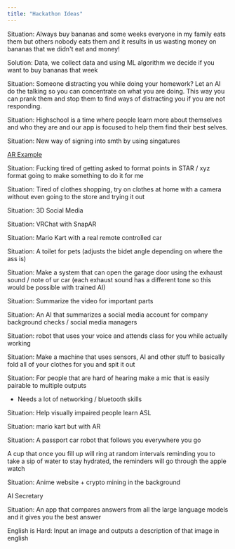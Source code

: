 ```yaml
---
title: "Hackathon Ideas"
---
```

Situation: Always buy bananas and some weeks everyone in my family eats them but others nobody eats them and it results in us wasting money on bananas that we didn't eat and money!

Solution: Data, we collect data and using ML algorithm we decide if you want to buy bananas that week

Situation: Someone distracting you while doing your homework? Let an AI do the talking so you can concentrate on what you are doing. This way you can prank them and stop them to find ways of distracting you if you are not responding. 

Situation: Highschool is a time where people learn more about themselves and who they are and our app is focused to help them find their best selves. 

Situation: New way of signing into smth by using singatures
 
[AR Example](https://www.linkedin.com/feed/update/urn:li:activity:7006230691650617345/?updateEntityUrn=urn%3Ali%3Afs_feedUpdate%3A%28V2%2Curn%3Ali%3Aactivity%3A7006230691650617345%29)

Situation: Fucking tired of getting asked to format points in STAR / xyz format going to make something to do it for me

Situation: Tired of clothes shopping, try on clothes at home with a camera without even going to the store and trying it out

Situation: 3D Social Media

Situation: VRChat with SnapAR

Situation: Mario Kart with a real remote controlled car

Situation: A toilet for pets (adjusts the bidet angle depending on where the ass is)

Situation: Make a system that can open the garage door using the exhaust sound / note of ur car (each exhaust sound has a different tone so this would be possible with trained AI)

Situation: Summarize the video for important parts

Situation: An AI that summarizes a social media account for company background checks / social media managers

Situation: robot that uses your voice and attends class for you while actually working

Situation: Make a machine that uses sensors, AI and other stuff to basically fold all of your clothes for you and spit it out

Situation: For people that are hard of hearing make a mic that is easily pairable to multiple outputs
- Needs a lot of networking / bluetooth skills

Situation: Help visually impaired people learn ASL

Situation: mario kart but with AR

Situation: A passport car robot that follows you everywhere you go

A cup that once you fill up will ring at random intervals reminding you to take a sip of water to stay hydrated, the reminders will go through the apple watch

Situation: Anime website + crypto mining in the background

AI Secretary 

Situation: An app that compares answers from all the large language models and it gives you the best answer

English is Hard: Input an image and outputs a description of that image in english



